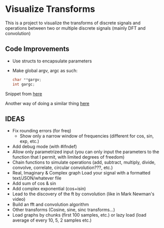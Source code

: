 # Visualize Transforms

This is a project to visualize the transforms of discrete signals and operations between two or multiple discrete signals (mainly DFT and convolution)

## Code Improvements

- Use structs to encapsulate parameters
- Make global argv, argc as such:

  ```c
  char **gargv;
  int gargc;
  ```

Snippet from [here](https://www.unix.com/programming/173428-how-access-argv-x-another-function-other-than-main.html)

Another way of doing a similar thing [here](https://stackoverflow.com/questions/43729256/argc-and-argv-for-functions-other-than-main)

## IDEAS

- Fix rounding errors (for freq)
  - Show only a narrow window of frequencies (different for cos, sin, exp, etc.)
- Add debug mode (with #ifndef)
- Allow only parametrized input (you can only input the parameters to the function that I permit, with limited degrees of freedom)
- Chain functions to simulate operations (add, subtract, multiply, divide, convolve, correlate, circular convolution???, etc.)
- Real, Imaginary & Complex graph
  Load your signal with a formatted text/JSON/whatever file
- Add sum of cos & sin
- Add complex exponential (cos+isin)
- Lead to the discovery of the ft by convolution (like in Mark Newman's video)
- Build an fft and convolution algorithm
- Other transforms (Cosine, sine, sinc transforms...)
- Load graphs by chunks (first 100 samples, etc.) or lazy load (load average of every 10, 5, 2 samples etc.)

